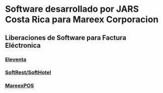 # Software desarrollado por JARS Costa Rica para Mareex Corporacion

## Liberaciones de Software para Factura Eléctronica

### [Eleventa](https://jarscr.github.io/mareex/eleventa#release)
### [SoftRest/SoftHotel](https://jarscr.github.io/mareex/softrest#release)
### [MareexPOS](https://jarscr.github.io/mareex/mareexpos#release)


